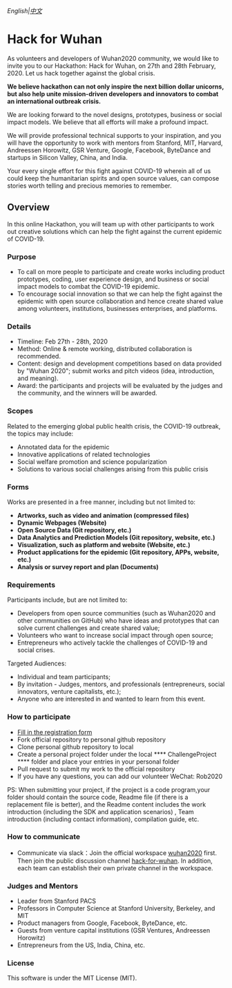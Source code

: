 *English|[中文](README.md)*
# Hack for Wuhan
As volunteers and developers of Wuhan2020 community, we would like to invite you to our Hackathon: Hack for Wuhan, on 27th and 28th February, 2020. Let us hack together against the global crisis.

**We believe hackathon can not only inspire the next billion dollar unicorns, but also help unite mission-driven developers and innovators to combat an international outbreak crisis.**

We are looking forward to the novel designs, prototypes, business or social impact models. We believe that all efforts will make a profound impact.

We will provide professional technical supports to your inspiration, and you will have the opportunity to work with mentors from Stanford, MIT, Harvard, Andreessen Horowitz, GSR Venture, Google, Facebook, ByteDance and startups in Silicon Valley, China, and India.

Your every single effort for this fight against COVID-19 wherein all of us could keep the humanitarian spirits and open source values, can compose stories worth telling and precious memories to remember.  

## Overview
In this online Hackathon, you will team up with other participants to work out creative solutions which can help the fight against the current epidemic of COVID-19.

### Purpose
* To call on more people to participate and create works including product prototypes, coding, user experience design, and business or social impact models to combat the COVID-19 epidemic.
* To encourage social innovation so that we can help the fight against the epidemic with open source collaboration and hence create shared value among volunteers, institutions, businesses enterprises, and platforms.
  
### Details
* Timeline: Feb 27th - 28th, 2020
* Method: Online & remote working, distributed collaboration is recommended.
* Content: design and development competitions based on data provided by "Wuhan 2020"; submit works and pitch videos (idea, introduction, and meaning).
* Award: the participants and projects will be evaluated by the judges and the community, and the winners will be awarded.

### Scopes
Related to the emerging global public health crisis, the COVID-19 outbreak, the topics may include:
* Annotated data for the epidemic
* Innovative applications of related technologies
* Social welfare promotion and science popularization
* Solutions to various social challenges arising from this public crisis
  
### Forms
Works are presented in a free manner, including but not limited to:
* **Artworks, such as video and animation (compressed files)**
* **Dynamic Webpages (Website)**
* **Open Source Data (Git repository, etc.)**
* **Data Analytics and Prediction Models (Git repository, website, etc.)**
* **Visualization, such as platform and website (Website, etc.)**
* **Product applications for the epidemic (Git repository, APPs, website, etc.)**
* **Analysis or survey report and plan (Documents)**

### Requirements
Participants include, but are not limited to:
* Developers from open source communities (such as Wuhan2020 and other communities on GitHub) who have ideas and prototypes that can solve current challenges and create shared value;
* Volunteers who want to increase social impact through open source;
* Entrepreneurs who actively tackle the challenges of COVID-19 and social crises.

Targeted Audiences:
* Individual and team participants;
* By invitation - Judges, mentors, and professionals (entrepreneurs, social innovators, venture capitalists, etc.);
* Anyone who are interested in and wanted to learn from this event.


### How to participate
* [Fill in the registration form](https://www.bagevent.com/event/6365361)
* Fork official repository to personal github repository
* Clone personal github repository to local 
* Create a personal project folder under the local **** ChallengeProject **** folder and place your entries in your personal folder
* Pull request to submit my work to the official repository
* If you have any questions, you can add our volunteer WeChat: Rob2020

PS: When submitting your project, if the project is a code program,your folder should contain the source code, Readme file (if there is a replacement file is better), and the Readme content includes the work introduction (including the SDK and application scenarios) , Team introduction (including contact information), compilation guide, etc.

### How to communicate
* Communicate via slack：Join the official workspace [wuhan2020](https://join.slack.com/t/wuhan2020/shared_invite/enQtOTQxMTU4MzgyNTYwLWIxMTMyNWI4NWE2YTk3NGRjZGJhMjUzNmJhMjg1MDQ3OTEzNDE5NGY4MWFhMjRlYWU4MmE3ZGQyOGU4N2YwMzY) first. Then join the public discussion channel [hack-for-wuhan](https://app.slack.com/client/TT5U1VCPQ/CUBUWGJKE). In addition, each team can establish their own private channel in the workspace.
### Judges and Mentors
* Leader from Stanford PACS
* Professors in Computer Science at Stanford University, Berkeley, and MIT
* Product managers from Google, Facebook, ByteDance, etc.
* Guests from venture capital institutions (GSR Ventures, Andreessen Horowitz)
* Entrepreneurs from the US, India, China, etc.

### License
This software is under the MIT License (MIT).
